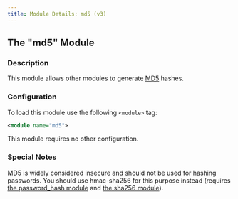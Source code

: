 ```yaml
---
title: Module Details: md5 (v3)
---
```


## The "md5" Module

### Description

This module allows other modules to generate [MD5](https://en.wikipedia.org/wiki/MD5) hashes.

### Configuration

To load this module use the following `<module>` tag:

```xml
<module name="md5">
```

This module requires no other configuration.

### Special Notes

MD5 is widely considered insecure and should not be used for hashing passwords. You should use hmac-sha256 for this purpose instead (requires [the password_hash module](/3/modules/password_hash) and [the sha256 module](/3/modules/sha256)).
